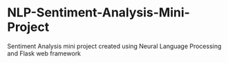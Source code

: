 # NLP-Sentiment-Analysis-Mini-Project
Sentiment Analysis mini project created using Neural Language Processing and Flask web framework
